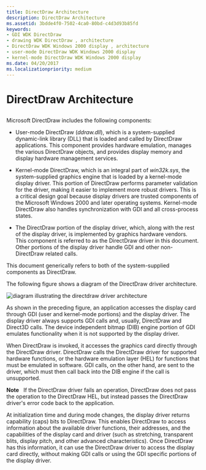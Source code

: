 ```yaml
---
title: DirectDraw Architecture
description: DirectDraw Architecture
ms.assetid: 3bdde4f0-7502-4ca0-80bd-c4d3d93b85fd
keywords:
- GDI WDK DirectDraw
- drawing WDK DirectDraw , architecture
- DirectDraw WDK Windows 2000 display , architecture
- user-mode DirectDraw WDK Windows 2000 display
- kernel-mode DirectDraw WDK Windows 2000 display
ms.date: 04/20/2017
ms.localizationpriority: medium
---
```


# DirectDraw Architecture


## <span id="ddk_directdraw_architecture_gg"></span><span id="DDK_DIRECTDRAW_ARCHITECTURE_GG"></span>


Microsoft DirectDraw includes the following components:

-   User-mode DirectDraw (*ddraw.dll*), which is a system-supplied dynamic-link library (DLL) that is loaded and called by DirectDraw applications. This component provides hardware emulation, manages the various DirectDraw objects, and provides display memory and display hardware management services.

-   Kernel-mode DirectDraw, which is an integral part of *win32k.sys*, the system-supplied graphics engine that is loaded by a kernel-mode display driver. This portion of DirectDraw performs parameter validation for the driver, making it easier to implement more robust drivers. This is a critical design goal because display drivers are trusted components of the Microsoft Windows 2000 and later operating systems. Kernel-mode DirectDraw also handles synchronization with GDI and all cross-process states.

-   The DirectDraw portion of the display driver, which, along with the rest of the display driver, is implemented by graphics hardware vendors. This component is referred to as the DirectDraw driver in this document. Other portions of the display driver handle GDI and other non-DirectDraw related calls.

This document generically refers to both of the system-supplied components as DirectDraw.

The following figure shows a diagram of the DirectDraw driver architecture.

![diagram illustrating the directdraw driver architecture](images/ddfig1.png)

As shown in the preceding figure, an application accesses the display card through GDI (user and kernel-mode portions) and the display driver. The display driver always supports GDI calls and, usually, DirectDraw and Direct3D calls. The device independent bitmap (DIB) engine portion of GDI emulates functionality when it is not supported by the display driver.

When DirectDraw is invoked, it accesses the graphics card directly through the DirectDraw driver. DirectDraw calls the DirectDraw driver for supported hardware functions, or the hardware emulation layer (HEL) for functions that must be emulated in software. GDI calls, on the other hand, are sent to the driver, which must then call back into the DIB engine if the call is unsupported.

**Note**   If the DirectDraw driver fails an operation, DirectDraw does not pass the operation to the DirectDraw HEL, but instead passes the DirectDraw driver's error code back to the application.

 

At initialization time and during mode changes, the display driver returns capability (caps) bits to DirectDraw. This enables DirectDraw to access information about the available driver functions, their addresses, and the capabilities of the display card and driver (such as stretching, transparent blits, display pitch, and other advanced characteristics). Once DirectDraw has this information, it can use the DirectDraw driver to access the display card directly, without making GDI calls or using the GDI specific portions of the display driver.

 

 





